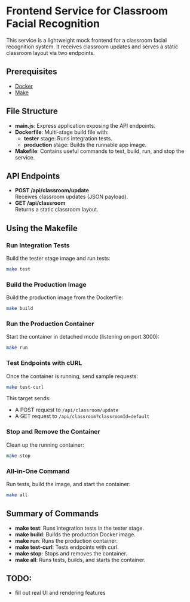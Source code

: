 # Frontend Service for Classroom Facial Recognition

This service is a lightweight mock frontend for a classroom facial recognition system. It receives classroom updates and serves a static classroom layout via two endpoints.

## Prerequisites

- [Docker](https://docs.docker.com/get-docker/)
- [Make](https://www.gnu.org/software/make/)

## File Structure

- **main.js**: Express application exposing the API endpoints.
- **Dockerfile**: Multi-stage build file with:
  - **tester** stage: Runs integration tests.
  - **production** stage: Builds the runnable app image.
- **Makefile**: Contains useful commands to test, build, run, and stop the service.

## API Endpoints

- **POST /api/classroom/update**  
  Receives classroom updates (JSON payload).  
- **GET /api/classroom**  
  Returns a static classroom layout.

## Using the Makefile

### Run Integration Tests

Build the tester stage image and run tests:
```bash
make test
```

### Build the Production Image

Build the production image from the Dockerfile:
```bash
make build
```

### Run the Production Container

Start the container in detached mode (listening on port 3000):
```bash
make run
```

### Test Endpoints with cURL

Once the container is running, send sample requests:
```bash
make test-curl
```

This target sends:
- A POST request to `/api/classroom/update`
- A GET request to `/api/classroom?classroomId=default`

### Stop and Remove the Container

Clean up the running container:
```bash
make stop
```

### All-in-One Command

Run tests, build the image, and start the container:
```bash
make all
```

## Summary of Commands

- **make test**: Runs integration tests in the tester stage.
- **make build**: Builds the production Docker image.
- **make run**: Runs the production container.
- **make test-curl**: Tests endpoints with curl.
- **make stop**: Stops and removes the container.
- **make all**: Runs tests, builds, and starts the container.

## TODO:
- fill out real UI and rendering features
